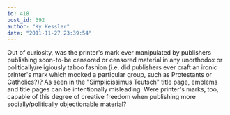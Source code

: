 ```yaml
---
id: 418
post_id: 392
author: "Ky Kessler"
date: "2011-11-27 23:39:54"
---
```

Out of curiosity, was the printer's mark ever manipulated by publishers publishing soon-to-be censored or censored material in any unorthodox or politically/religiously taboo fashion (i.e. did publishers ever craft an ironic printer's mark which mocked a particular group, such as Protestants or Catholics?)? As seen in the "Simplicissimus Teutsch" title page, emblems and title pages can be intentionally misleading. Were printer's marks, too, capable of this degree of creative freedom when publishing more socially/politically objectionable material?
